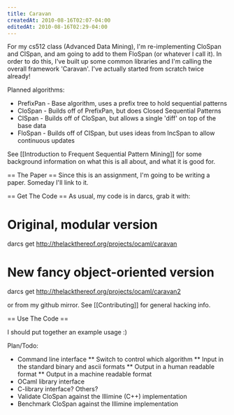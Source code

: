 ```yaml
---
title: Caravan
createdAt: 2010-08-16T02:07-04:00
editedAt: 2010-08-16T02:29-04:00
---
```


For my cs512 class (Advanced Data Mining), I'm re-implementing CloSpan and CISpan, and am going to add to them FloSpan (or whatever I call it). In order to do this, I've built up some common libraries and I'm calling the overall framework 'Caravan'. I've actually started from scratch twice already!

Planned algorithms:
* PrefixPan - Base algorithm, uses a prefix tree to hold sequential patterns
* CloSpan - Builds off of PrefixPan, but does Closed Sequential Patterns
* CISpan - Builds off of CloSpan, but allows a single 'diff' on top of the base data
* FloSpan - Builds off of CISpan, but uses ideas from IncSpan to allow continuous updates

See [[Introduction to Frequent Sequential Pattern Mining]] for some background information on what this is all about, and what it is good for.

== The Paper ==
Since this is an assignment, I'm going to be writing a paper. Someday I'll link to it.

== Get The Code ==
As usual, my code is in darcs, grab it with:

  # Original, modular version
  darcs get http://thelackthereof.org/projects/ocaml/caravan

  # New fancy object-oriented version
  darcs get http://thelackthereof.org/projects/ocaml/caravan2

or from my github mirror. See [[Contributing]] for general hacking info.

== Use The Code ==

I should put together an example usage :)

Plan/Todo:
* Command line interface
** Switch to control which algorithm
** Input in the standard binary and ascii formats
** Output in a human readable format
** Output in a machine readable format
* OCaml library interface
* C-library interface? Others?
* Validate CloSpan against the Illimine (C++) implementation
* Benchmark CloSpan against the Illimine implementation


